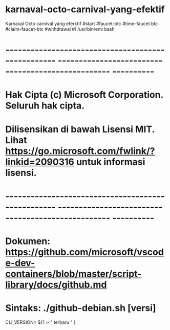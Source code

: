 # karnaval-octo-carnival-yang-efektif
Karnaval Octo carnival yang eferktif
#start
#faucet-btc
#time-faucet btc
#claim-faucet-btc
#withdrawal
#! /usr/bin/env bash
# -------------------------------------------------- -------------------------------------------------- ----------
# Hak Cipta (c) Microsoft Corporation. Seluruh hak cipta.
# Dilisensikan di bawah Lisensi MIT. Lihat https://go.microsoft.com/fwlink/?linkid=2090316 untuk informasi lisensi.
# -------------------------------------------------- -------------------------------------------------- ----------
#
# Dokumen: https://github.com/microsoft/vscode-dev-containers/blob/master/script-library/docs/github.md
#
# Sintaks: ./github-debian.sh [versi]

CLI_VERSION= ${1 :- " terbaru " }

